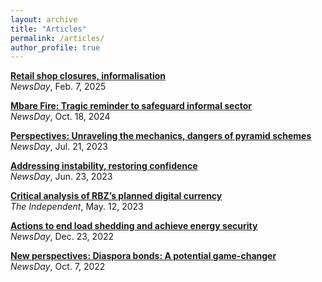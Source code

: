 ```yaml
---
layout: archive
title: "Articles"
permalink: /articles/
author_profile: true
---
```


**[Retail shop closures, informalisation](https://www.newsday.co.zw/theindependent/opinion/article/200037985/retail-shop-closures-informalisation)** <br />
*NewsDay*, Feb. 7, 2025

**[Mbare Fire: Tragic reminder to safeguard informal sector](https://www.newsday.co.zw/theindependent/business-digest/article/200033783/mbare-fire-tragic-reminder-to-safeguard-informal-sector)** <br />
*NewsDay*, Oct. 18, 2024

**[Perspectives: Unraveling the mechanics, dangers of pyramid schemes](https://www.newsday.co.zw/theindependent/opinion/article/200014253/perspectives-unraveling-the-mechanics-dangers-of-pyramid-schemes)** <br />
*NewsDay*, Jul. 21, 2023

**[Addressing instability, restoring confidence](https://www.newsday.co.zw/theindependent/opinion/article/200013133/addressing-instability-restoring-confidence)** <br />
*NewsDay*, Jun. 23, 2023

**[Critical analysis of RBZ’s planned digital currency](https://www.theindependent.co.zw/opinion/article/200011375/critical-analysis-of-rbzs-planned-digital-currency)** <br />
*The Independent*, May. 12, 2023

**[Actions to end load shedding and achieve energy security](https://www.newsday.co.zw/theindependent/opinion/article/200005353/actions-to-end-load-shedding-and-achieve-energy-security)** <br />
*NewsDay*, Dec. 23, 2022

**[New perspectives: Diaspora bonds: A potential game-changer](https://www.newsday.co.zw/theindependent/opinion/article/200001617/new-perspectives-diaspora-bonds-a-potential-game-changer)** <br />
*NewsDay*, Oct. 7, 2022

